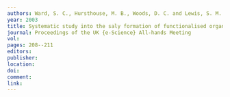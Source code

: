 ```yaml
---
authors: Ward, S. C., Hursthouse, M. B., Woods, D. C. and Lewis, S. M. 
year: 2003 
title: Systematic study into the saly formation of functionalised organic substrates 
journal: Proceedings of the UK {e-Science} All-hands Meeting 
vol: 
pages: 208--211 
editors: 
publisher: 
location: 
doi: 
comment: 
link: 
---
```

 

